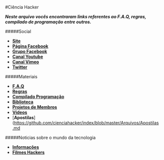 #Ciência Hacker

***Neste arquivo vocês encontraram links referentes ao F.A.Q, regras, compilado de programação entre outros.***

#####Social
* [**Site**](http://cienciahacker.com.br)
* [**Página Facebook**](https://fb.com/cienciahacker)
* [**Grupo Facebook**](https://fb.com/groups/cienciahacker)
* [**Canal Youtube**](http://goo.gl/gn0or1)
* [**Canal Vimeo**](http://goo.gl/Jb1piO)
* [**Twitter**](https://twitter.com/cienciahacker)

#####Materiais
* [**F.A.Q**](http://goo.gl/gUzSa0)
* [**Regras**](http://goo.gl/7n9CeV)
* [**Compilado Programação**](http://goo.gl/ANacIx)
* [**Biblioteca**](http://goo.gl/blY1d4)
* [**Projetos de Membros**](http://goo.gl/wjlk09)
* [**Vídeos**](https://github.com/cienciahacker/index/blob/master/Arquivos/videos.md)
* [**Apostilas**](https://github.com/cienciahacker/index/blob/master/Arquivos/Apostilas.md

#####Noticias sobre o mundo da tecnologia
* [**Informações**](https://github.com/cienciahacker/index/blob/master/Arquivos/info.md)
* [**Filmes Hackers**](https://github.com/cienciahacker/index/blob/master/Arquivos/Filmes.md)
